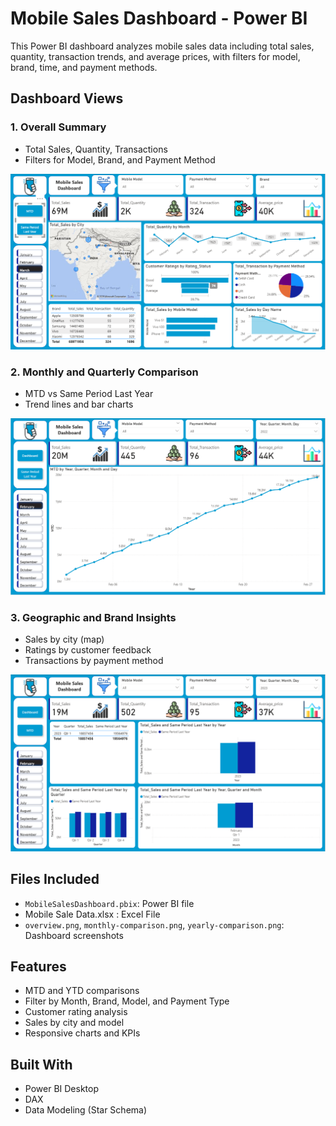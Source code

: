 # Mobile Sales Dashboard - Power BI

This Power BI dashboard analyzes mobile sales data including total sales, quantity, transaction trends, and average prices, with filters for model, brand, time, and payment methods.

## Dashboard Views

### 1. Overall Summary
- Total Sales, Quantity, Transactions
- Filters for Model, Brand, and Payment Method

![Overview](overview.png)

### 2. Monthly and Quarterly Comparison
- MTD vs Same Period Last Year
- Trend lines and bar charts

![Monthly Comparison](monthly-comparison.png)

### 3. Geographic and Brand Insights
- Sales by city (map)
- Ratings by customer feedback
- Transactions by payment method

![Yearly Comparison](yearly-comparison.png)

## Files Included
- `MobileSalesDashboard.pbix`: Power BI file
- Mobile Sale Data.xlsx : Excel File 
- `overview.png`, `monthly-comparison.png`, `yearly-comparison.png`: Dashboard screenshots 

## Features
- MTD and YTD comparisons
- Filter by Month, Brand, Model, and Payment Type
- Customer rating analysis
- Sales by city and model
- Responsive charts and KPIs

## Built With
- Power BI Desktop
- DAX
- Data Modeling (Star Schema)
